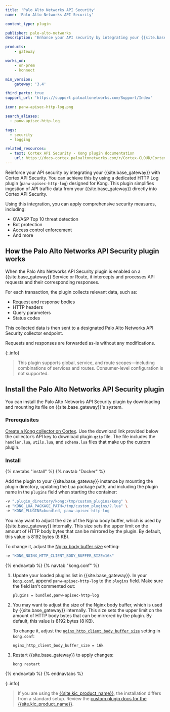 ```yaml
---
title: 'Palo Alto Networks API Security'
name: 'Palo Alto Networks API Security'

content_type: plugin

publisher: palo-alto-networks
description: 'Enhance your API security by integrating your {{site.base_gateway}} with Cortex API Security'

products:
    - gateway

works_on:
    - on-prem
    - konnect

min_version:
    gateway: '3.4'

third_party: true
support_url: 'https://support.paloaltonetworks.com/Support/Index'

icon: panw-apisec-http-log.png

search_aliases:
  - panw-apisec-http-log

tags:
  - security
  - logging

related_resources:
  - text: Cortex API Security - Kong plugin documentation
    url: https://docs-cortex.paloaltonetworks.com/r/Cortex-CLOUD/Cortex-Cloud-Runtime-Security-Documentation/Ingest-Kong?tocId=9b7Q1OcnzkkC41gRI008uQ
---
```


Reinforce your API security by integrating your {{site.base_gateway}} with Cortex API Security. 
You can achieve this by using a dedicated HTTP Log plugin (`panw-apisec-http-log`) designed for Kong. 
This plugin simplifies ingestion of API traffic data from your {{site.base_gateway}} directly into Cortex API Security.

Using this integration, you can apply comprehensive security measures, including:
* OWASP Top 10 threat detection
* Bot protection
* Access control enforcement
* And more

## How the Palo Alto Networks API Security plugin works

When the Palo Alto Networks API Security plugin is enabled on a {{site.base_gateway}} Service or Route,
it intercepts and processes API requests and their corresponding responses. 

For each transaction, the plugin collects relevant data, such as:
* Request and response bodies
* HTTP headers
* Query parameters
* Status codes

This collected data is then sent to a designated Palo Alto Networks API Security collector endpoint. 

Requests and responses are forwarded as-is without any modifications.

{:.info}
> This plugin supports global, service, and route scopes—including combinations of services and routes.
> Consumer-level configuration is not supported.

## Install the Palo Alto Networks API Security plugin

You can install the Palo Alto Networks API Security plugin by downloading and mounting its file on {{site.base_gateway}}'s system.

### Prerequisites

[Create a Kong collector on Cortex](https://docs-cortex.paloaltonetworks.com/r/Cortex-CLOUD/Cortex-Cloud-Runtime-Security-Documentation/Ingest-Kong?tocId=9b7Q1OcnzkkC41gRI008uQ). 
Use the download link provided below the collector’s API key to download plugin `gzip` file.
The file includes the `handler.lua`, `utils.lua`, and `schema.lua` files that make up the custom plugin.

### Install

{% navtabs "install" %}
{% navtab "Docker" %}

Add the plugin to your {{site.base_gateway}} instance by mounting the plugin directory, updating the Lua package path, and including the plugin name in the `plugins` field when starting the container:

```sh
-v ".plugin_directory/kong:/tmp/custom_plugins/kong" \
-e "KONG_LUA_PACKAGE_PATH=/tmp/custom_plugins/?.lua" \
-e "KONG_PLUGINS=bundled, panw-apisec-http-log
```

You may want to adjust the size of the Nginx body buffer, which is used by {{site.base_gateway}} internally.
This size sets the upper limit on the amount of HTTP body bytes that can be mirrored by the plugin. 
By default, this value is 8192 bytes (8 KB). 

To change it, adjust the [Nginx body buffer size](/gateway/configuration/#nginx-http-client-body-buffer-size) setting:

```sh
-e "KONG_NGINX_HTTP_CLIENT_BODY_BUFFER_SIZE=16k"
```

{% endnavtab %}
{% navtab "kong.conf" %}

1. Update your loaded plugins list in {{site.base_gateway}}.
In your [`kong.conf`](/gateway/configuration/), append `panw-apisec-http-log` to the `plugins` field. Make sure the field isn't commented out:

   ```
   plugins = bundled,panw-apisec-http-log
   ```

1. You may want to adjust the size of the Nginx body buffer, which is used by {{site.base_gateway}} internally.
This size sets the upper limit on the amount of HTTP body bytes that can be mirrored by the plugin. 
By default, this value is 8192 bytes (8 KB). 

   To change it, adjust the [`nginx_http_client_body_buffer_size`](/gateway/configuration/#nginx-http-client-body-buffer-size) setting in `kong.conf`:
 
   ```
   nginx_http_client_body_buffer_size = 16k
   ```

1. Restart {{site.base_gateway}} to apply changes:

   ```sh
   kong restart
   ```

{% endnavtab %}
{% endnavtabs %}

{:.info}
> If you are using the [{{site.kic_product_name}}](/kubernetes-ingress-controller/), the installation differs from a standard setup.
> Review the [custom plugin docs for the {{site.kic_product_name}}](/kubernetes-ingress-controller/custom-plugins/).


